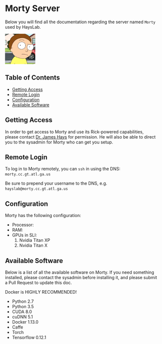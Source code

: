 # Morty Server

Below you will find all the documentation regarding the server named `Morty` used by HaysLab.

<img src="./images/Morty.png" width="100px" height="100px">

## Table of Contents
- [Getting Access](#getting-access)
- [Remote Login](#remote-login)
- [Configuration](#configuration)
- [Available Software](#available-software)

## Getting Access

In order to get access to Morty and use its Rick-powered capabilities, please contact [Dr. James Hays](http://www.cc.gatech.edu/~hays/) for permission. He will also be able to direct you to the sysadmin for Morty who can get you setup.

## Remote Login

To log in to Morty remotely, you can `ssh` in using the DNS: `morty.cc.gt.atl.ga.us`

Be sure to prepend your username to the DNS, e.g. `hayslab@morty.cc.gt.atl.ga.us` 

## Configuration

Morty has the following configuration:

- Processor:
- RAM:
- GPUs in SLI:
  1. Nvidia Titan XP
  2. Nvidia Titan X

## Available Software

Below is a list of all the available software on Morty. If you need something installed, please contact the sysadmin before installing it, and please submit a Pull Request to update this doc.

Docker is HIGHLY RECOMMENDED!

- Python 2.7
- Python 3.5
- CUDA 8.0
- cuDNN 5.1
- Docker 1.13.0
- Caffe
- Torch
- Tensorflow 0.12.1
